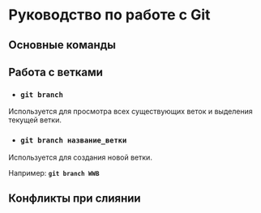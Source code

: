 # Руководство по работе с Git

## Основные команды

## Работа с ветками

* ### **`git branch`**

Используется для просмотра всех существующих веток и выделения текущей ветки.

* ### **`git branch название_ветки`**

Используется для создания новой ветки.

Например: **`git branch WWB`**

## Конфликты при слиянии